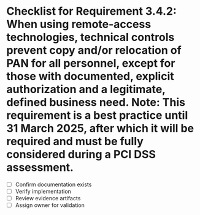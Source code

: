 # Checklist for Requirement 3.4.2: When using remote-access technologies, technical controls prevent copy and/or relocation of PAN for all personnel, except for those with documented, explicit authorization and a legitimate, defined business need. Note: This requirement is a best practice until 31 March 2025, after which it will be required and must be fully considered during a PCI DSS assessment.

- [ ] Confirm documentation exists
- [ ] Verify implementation
- [ ] Review evidence artifacts
- [ ] Assign owner for validation
